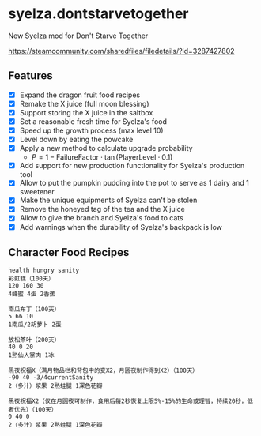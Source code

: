 # syelza.dontstarvetogether

New Syelza mod for Don't Starve Together

https://steamcommunity.com/sharedfiles/filedetails/?id=3287427802

## Features

- [x] Expand the dragon fruit food recipes
- [x] Remake the X juice (full moon blessing)
- [x] Support storing the X juice in the saltbox
- [x] Set a reasonable fresh time for Syelza's food
- [x] Speed up the growth process (max level 10)
- [x] Level down by eating the powcake
- [x] Apply a new method to calculate upgrade probability
  - $P = 1 - \text{FailureFactor} \cdot \tan(\text{PlayerLevel} \cdot 0.1)$
- [x] Add support for new production functionality for Syelza's production tool
- [x] Allow to put the pumpkin pudding into the pot to serve as 1 dairy and 1 sweetener
- [x] Make the unique equipments of Syelza can't be stolen
- [x] Remove the honeyed tag of the tea and the X juice
- [x] Allow to give the branch and Syelza's food to cats
- [x] Add warnings when the durability of Syelza's backpack is low

## Character Food Recipes

```
health hungry sanity
彩虹糕（100天）
120 160 30
4蜂蜜 4蛋 2香蕉

南瓜布丁（100天）
5 66 10
1南瓜/2胡萝卜 2蛋

放松茶叶（200天）
40 0 20
1熟仙人掌肉 1冰

黑夜祝福X（满月物品栏和背包中的变X2，月圆夜制作得到X2）（100天）
-90 40 -3/4currentSanity
2（多汁）浆果 2熟蛙腿 1深色花瓣

黑夜祝福X2（仅在月圆夜可制作，食用后每2秒恢复上限5%-15%的生命或理智，持续20秒，低者优先）（100天）
0 40 0
2（多汁）浆果 2熟蛙腿 1深色花瓣
```